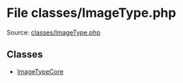 File classes/ImageType.php
=========

Source: [classes/ImageType.php](https://github.com/PrestaShop/PrestaShop/blob/1.5.0.5/classes/ImageType.php)


Classes
-------

* [ImageTypeCore](class.ImageTypeCore.md)

